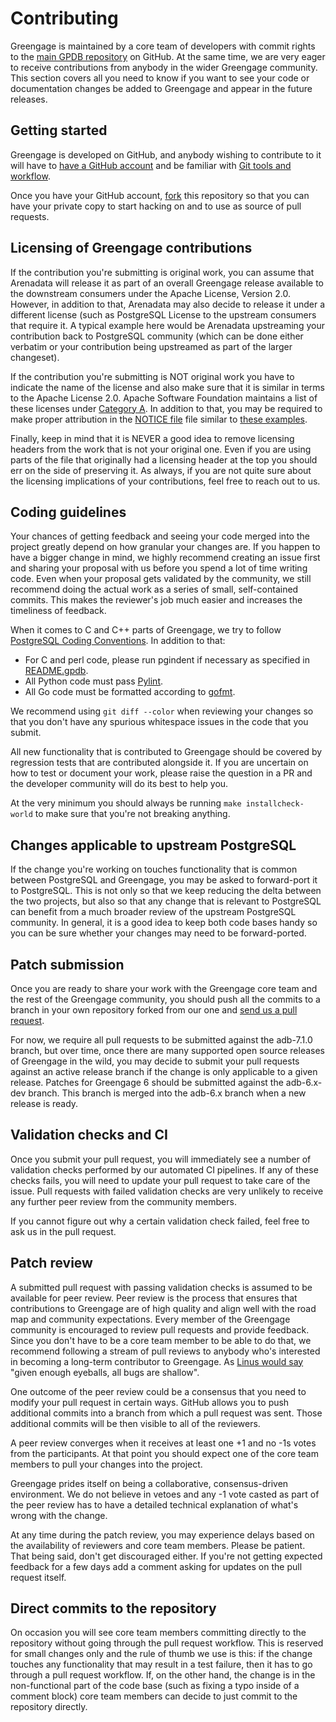 # Contributing

Greengage is maintained by a core team of developers with commit rights to the [main GPDB repository](https://github.com/arenadata/gpdb) on GitHub. At the same time, we are very eager to receive contributions from anybody in the wider Greengage community. This section covers all you need to know if you want to see your code or documentation changes be added to Greengage and appear in the future releases.

## Getting started

Greengage is developed on GitHub, and anybody wishing to contribute to it will have to [have a GitHub account](https://github.com/signup) and be familiar with [Git tools and workflow](https://wiki.postgresql.org/wiki/Working_with_Git).

Once you have your GitHub account, [fork](https://github.com/arenadata/gpdb/fork) this repository so that you can have your private copy to start hacking on and to use as source of pull requests.

## Licensing of Greengage contributions

If the contribution you're submitting is original work, you can assume that Arenadata will release it as part of an overall Greengage release available to the downstream consumers under the Apache License, Version 2.0. However, in addition to that, Arenadata may also decide to release it under a different license (such as PostgreSQL License to the upstream consumers that require it. A typical example here would be Arenadata upstreaming your contribution back to PostgreSQL community (which can be done either verbatim or your contribution being upstreamed as part of the larger changeset).

If the contribution you're submitting is NOT original work you have to indicate the name of the license and also make sure that it is similar in terms to the Apache License 2.0. Apache Software Foundation maintains a list of these licenses under [Category A](https://www.apache.org/legal/resolved.html#category-a). In addition to that, you may be required to make proper attribution in the [NOTICE file](https://github.com/arenadata/gpdb/blob/adb-6.x/NOTICE) file similar to [these examples](https://github.com/arenadata/gpdb/blob/adb-6.x/NOTICE#L278).

Finally, keep in mind that it is NEVER a good idea to remove licensing headers from the work that is not your original one. Even if you are using parts of the file that originally had a licensing header at the top you should err on the side of preserving it. As always, if you are not quite sure about the licensing implications of your contributions, feel free to reach out to us.

## Coding guidelines

Your chances of getting feedback and seeing your code merged into the project greatly depend on how granular your changes are. If you happen to have a bigger change in mind, we highly recommend creating an issue first and sharing your proposal with us before you spend a lot of time writing code. Even when your proposal gets validated by the community, we still recommend doing the actual work as a series of small, self-contained commits. This makes the reviewer's job much easier and increases the timeliness of feedback.

When it comes to C and C++ parts of Greengage, we try to follow [PostgreSQL Coding Conventions](https://www.postgresql.org/docs/devel/source.html). In addition to that:

   * For C and perl code, please run pgindent if necessary as specified in [README.gpdb](/src/tools/pgindent/README.gpdb).
   * All Python code must pass [Pylint](https://www.pylint.org/).
   * All Go code must be formatted according to [gofmt](https://golang.org/cmd/gofmt/).

We recommend using `git diff --color` when reviewing your changes so that you don't have any spurious whitespace issues in the code that you submit.

All new functionality that is contributed to Greengage should be covered by regression tests that are contributed alongside it. If you are uncertain on how to test or document your work, please raise the question in a PR and the developer community will do its best to help you.

At the very minimum you should always be running `make installcheck-world` to make sure that you're not breaking anything.

## Changes applicable to upstream PostgreSQL

If the change you're working on touches functionality that is common between PostgreSQL and Greengage, you may be asked to forward-port it to PostgreSQL. This is not only so that we keep reducing the delta between the two projects, but also so that any change that is relevant to PostgreSQL can benefit from a much broader review of the upstream PostgreSQL community. In general, it is a good idea to keep both code bases handy so you can be sure whether your changes may need to be forward-ported.

## Patch submission

Once you are ready to share your work with the Greengage core team and the rest of the Greengage community, you should push all the commits to a branch in your own repository forked from our one and [send us a pull request](https://help.github.com/articles/about-pull-requests/).

For now, we require all pull requests to be submitted against the adb-7.1.0 branch, but over time, once there are many supported open source releases of Greengage in the wild, you may decide to submit your pull requests against an active release branch if the change is only applicable to a given release. Patches for Greengage 6 should be submitted against the adb-6.x-dev branch. This branch is merged into the adb-6.x branch when a new release is ready.

## Validation checks and CI

Once you submit your pull request, you will immediately see a number of validation checks performed by our automated CI pipelines. If any of these checks fails, you will need to update your pull request to take care of the issue. Pull requests with failed validation checks are very unlikely to receive any further peer review from the community members.

If you cannot figure out why a certain validation check failed, feel free to ask us in the pull request.

## Patch review

A submitted pull request with passing validation checks is assumed to be available for peer review. Peer review is the process that ensures that contributions to Greengage are of high quality and align well with the road map and community expectations. Every member of the Greengage community is encouraged to review pull requests and provide feedback. Since you don't have to be a core team member to be able to do that, we recommend following a stream of pull reviews to anybody who's interested in becoming a long-term contributor to Greengage. As [Linus would say](https://en.wikipedia.org/wiki/Linus's_Law) "given enough eyeballs, all bugs are shallow".

One outcome of the peer review could be a consensus that you need to modify your pull request in certain ways. GitHub allows you to push additional commits into a branch from which a pull request was sent. Those additional commits will be then visible to all of the reviewers.

A peer review converges when it receives at least one +1 and no -1s votes from the participants. At that point you should expect one of the core team members to pull your changes into the project.

Greengage prides itself on being a collaborative, consensus-driven environment. We do not believe in vetoes and any -1 vote casted as part of the peer review has to have a detailed technical explanation of what's wrong with the change.

At any time during the patch review, you may experience delays based on the availability of reviewers and core team members. Please be patient. That being said, don't get discouraged either. If you're not getting expected feedback for a few days add a comment asking for updates on the pull request itself.

## Direct commits to the repository

On occasion you will see core team members committing directly to the repository without going through the pull request workflow. This is reserved for small changes only and the rule of thumb we use is this: if the change touches any functionality that may result in a test failure, then it has to go through a pull request workflow. If, on the other hand, the change is in the non-functional part of the code base (such as fixing a typo inside of a comment block) core team members can decide to just commit to the repository directly.
